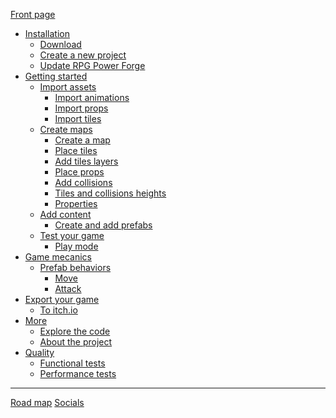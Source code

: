 [Front page](./front_page.md)
- [Installation]()
    - [Download](./download.md)
    - [Create a new project](./new_project.md)
    - [Update RPG Power Forge](./update.md)
- [Getting started]()
    - [Import assets]()
        - [Import animations](./import_spritesheet.md)
        - [Import props](./import_sprites.md)
        - [Import tiles](./import_tileset.md)
    - [Create maps]()
        - [Create a map](./new_map.md)
        - [Place tiles](./place_tiles.md)
        - [Add tiles layers](./new_layer.md)
        - [Place props](./place_props.md)
        - [Add collisions ](./collision.md)
        - [Tiles and collisions heights](./heights.md)
        - [Properties](./properties.md)
    - [Add content]()
        - [Create and add prefabs](./prefab_creation.md)
    - [Test your game]()
        - [Play mode](./play_mode.md)
- [Game mecanics]()
    - [Prefab behaviors](./prefab_bahaviors.md)
        - [Move](./prefab_bahaviors_move.md)
        - [Attack](./prefab_bahaviors_attack.md)
- [Export your game]()
    - [To itch.io](./export_to_itchio.md)
- [More]()
    - [Explore the code](./code.md)
    - [About the project](./about.md)
- [Quality]()
    - [Functional tests](./functional_tests.md)
    - [Performance tests](./performance_tests.md)
----
[Road map](https://trello.com/b/PIzgsYov/rpg-power-forge-road-map)
[Socials](https://twitter.com/RPGPowerForge)
